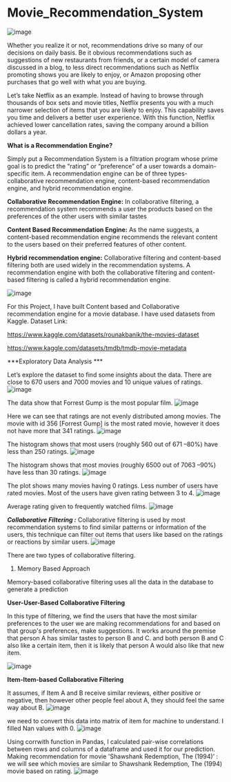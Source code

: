 # Movie_Recommendation_System
![image](https://user-images.githubusercontent.com/96436449/177886092-e8925aa8-2456-4c7f-8647-539d04d303d5.png)

Whether you realize it or not, recommendations drive so many of our decisions on daily basis. Be it obvious recommendations such as suggestions of new restaurants from friends, or a certain model of camera discussed in a blog, to less direct recommendations such as Netflix promoting shows you are likely to enjoy, or Amazon proposing other purchases that go well with what you are buying.

Let’s take Netflix as an example. Instead of having to browse through thousands of box sets and movie titles, Netflix presents you with a much narrower selection of items that you are likely to enjoy. This capability saves you time and delivers a better user experience. With this function, Netflix achieved lower cancellation rates, saving the company around a billion dollars a year.


**What is a Recommendation Engine?**

Simply put a Recommendation System is a filtration program whose prime goal is to predict the “rating” or “preference” of a user towards a domain-specific item. 
A recommendation engine can be of three types- collaborative recommendation engine, content-based recommendation engine, and hybrid recommendation engine.

**Collaborative Recommendation Engine:** In collaborative filtering, a recommendation system recommends a user the products based on the preferences of the other users with similar tastes

**Content Based Recommendation Engine:** As the name suggests, a content-based recommendation engine recommends the relevant content to the users based on their preferred features of other content.

**Hybrid recommendation engine:** Collaborative filtering and content-based filtering both are used widely in the recommendation systems. A recommendation engine with both the collaborative filtering and content-based filtering is called a hybrid recommendation engine.

![image](https://user-images.githubusercontent.com/96436449/177885547-a7bb4044-1855-49d5-8269-29923571257f.png)


For this Project, I have built Content based and Collaborative recommendation engine for a movie database. 
I have used datasets from Kaggle. 
Dataset Link:

https://www.kaggle.com/datasets/rounakbanik/the-movies-dataset

https://www.kaggle.com/datasets/tmdb/tmdb-movie-metadata


***Exploratory Data Analysis ***

Let’s explore the dataset to find some insights about the data. There are close to 670 users and 7000 movies and 10 unique values of ratings. 
![image](https://user-images.githubusercontent.com/96436449/177886177-c3616aa8-0c66-408b-8eba-ec845452b32f.png)

The data show that Forrest Gump is the most popular film.
![image](https://user-images.githubusercontent.com/96436449/177886228-d5d2db50-711a-4c17-8f17-e106fe95d2d7.png)

Here we can see that ratings are not evenly distributed among movies. The movie with id 356 [Forrest Gump] is the most rated movie, however it does not have more that 341 ratings.
![image](https://user-images.githubusercontent.com/96436449/177886333-77af1507-78dc-46f5-94f3-13484ddaa02e.png)


The histogram shows that most users (roughly 560 out of 671 –80%) have less than 250 ratings.
![image](https://user-images.githubusercontent.com/96436449/177886352-82dd7cb9-649d-459a-9701-60589a0df6dd.png)

The histogram shows that most movies (roughly 6500 out of 7063 –90%) have less than 30 ratings.
![image](https://user-images.githubusercontent.com/96436449/177886365-7b2e4bc9-2c99-4224-b2ce-43665e7aa52c.png)

The plot shows many movies having 0 ratings. Less number of users have rated movies. Most of the users have given rating between 3 to 4.
![image](https://user-images.githubusercontent.com/96436449/177886388-77c6ab9f-291b-4849-ad72-d685d9ff64af.png)

Average rating given to frequently watched films.
![image](https://user-images.githubusercontent.com/96436449/177886393-19f0a010-5ca1-429f-be01-0276285c8b73.png)



***Collaborative Filtering :***
Collaborative filtering is used by most recommendation systems to find similar patterns or information of the users, this technique can filter out items that users like based on the ratings or reactions by similar users.
![image](https://user-images.githubusercontent.com/96436449/177886461-566788df-456d-4afc-883b-a4dcbc6d6505.png)


There are two types of collaborative filtering.
1. Memory Based Approach 

Memory-based collaborative filtering uses all the data in the database to generate a prediction

**User-User-Based Collaborative Filtering**

In this type of filtering, we find the users that have the most similar preferences to the user we are making recommendations for and based on that group's preferences, make suggestions. It works around the premise that person A has similar tastes to person B and C. and both person B and C also like a certain item, then it is likely that person A would also like that new item.

![image](https://user-images.githubusercontent.com/96436449/177886583-6489c90d-8a4b-4c55-9f28-206819aa4bda.png)

**Item-Item-based Collaborative Filtering**

It assumes, if Item A and B receive similar reviews, either positive or negative, then however other people feel about A, they should feel the same way about B.
![image](https://user-images.githubusercontent.com/96436449/177886667-2f3ee364-4efb-47ab-9a7e-8f920820cfcb.png)


we need to convert this data into matrix of item for machine to understand. I filled Nan values with 0. 
 ![image](https://user-images.githubusercontent.com/96436449/177888053-2b2b70c8-928a-408e-9f50-9fe741c0060d.png)

Using corrwith function in Pandas, I calculated pair-wise correlations between rows and columns of a dataframe and used it for our prediction. 
Making recommendation for movie 'Shawshank Redemption, The (1994)’ : 
we will see which movies are similar to Shawshank Redemption, The (1994) movie based on rating. 
![image](https://user-images.githubusercontent.com/96436449/177887935-770840ec-06e0-4114-8bbb-5262cf3cea32.png)
